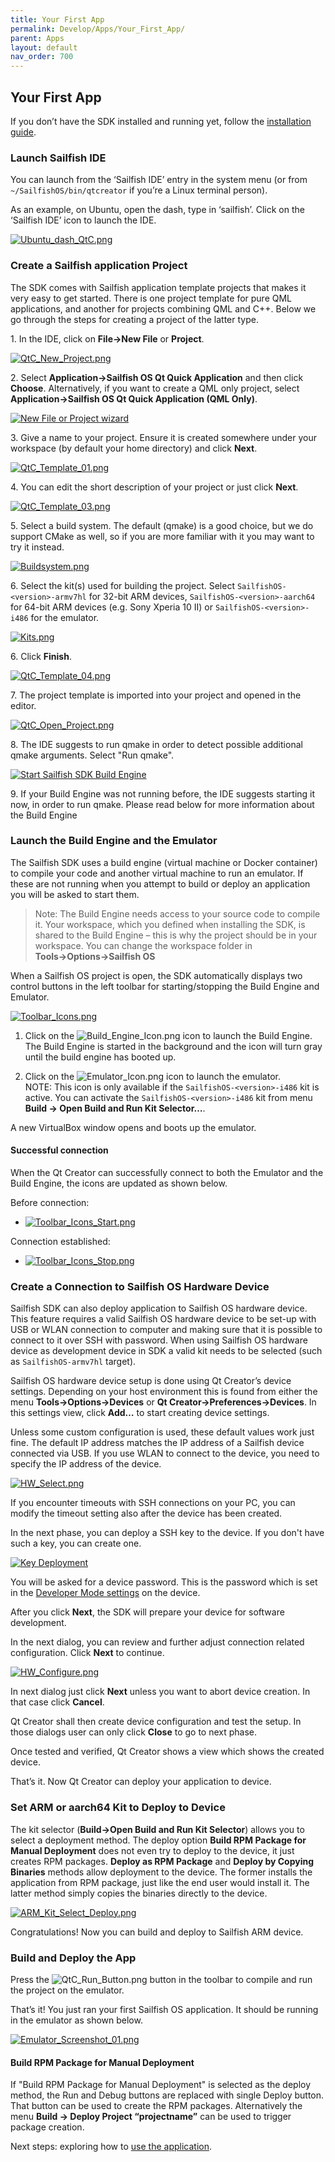 ```yaml
---
title: Your First App
permalink: Develop/Apps/Your_First_App/
parent: Apps
layout: default
nav_order: 700
---
```


## Your First App

If you don’t have the SDK installed and running yet, follow the [installation guide](/Tools/Sailfish_SDK/Installation).

### Launch Sailfish IDE

You can launch from the ‘Sailfish IDE’ entry in the system menu (or from `~/SailfishOS/bin/qtcreator` if you’re a Linux terminal person).

As an example, on Ubuntu, open the dash, type in ‘sailfish’. Click on the ‘Sailfish IDE’ icon to launch the IDE.

<a href="Ubuntu_dash_QtC.png" style="width:30em;display:block">
    <img src="Ubuntu_dash_QtC.png"
         alt="Ubuntu_dash_QtC.png"
         class="md_thumbnail" style="max-width:100%"/>
</a>

### Create a Sailfish application Project

The SDK comes with Sailfish application template projects that makes it very easy to get started. There is one project template for pure QML applications, and another for projects combining QML and C++. Below we go through the steps for creating a project of the latter type.

1\. In the IDE, click on **File→New File** or **Project**.

<a href="QtC_New_Project.png" style="width:30em;display:block">
    <img src="QtC_New_Project.png"
         alt="QtC_New_Project.png"
         class="md_thumbnail" style="max-width:100%"/>
</a>

2\. Select **Application→Sailfish OS Qt Quick Application** and then click **Choose**. Alternatively, if you want to create a QML only project, select **Application→Sailfish OS Qt Quick Application (QML Only)**.

<a href="newproject.png" style="width:30em;display:block">
    <img src="newproject.png"
         alt="New File or Project wizard"
         class="md_thumbnail" style="max-width:100%"/>
</a>

3\. Give a name to your project. Ensure it is created somewhere under your workspace (by default your home directory) and click **Next**.

<a href="QtC_Template_01.png" style="width:30em;display:block">
    <img src="QtC_Template_01.png"
         alt="QtC_Template_01.png"
         class="md_thumbnail" style="max-width:100%"/>
</a>

4\. You can edit the short description of your project or just click **Next**.

<a href="QtC_Template_03.png" style="width:30em;display:block">
    <img src="QtC_Template_03.png"
         alt="QtC_Template_03.png"
         class="md_thumbnail" style="max-width:100%"/>
</a>

5\. Select a build system. The default (qmake) is a good choice, but we do support CMake as well, so if you are more familiar with it you may want to try it instead.

<a href="Buildsystem.png" style="width:30em;display:block">
    <img src="Buildsystem.png"
         alt="Buildsystem.png"
         class="md_thumbnail" style="max-width:100%"/>
</a>

6\. Select the kit(s) used for building the project. Select `SailfishOS-<version>-armv7hl` for 32-bit ARM devices, `SailfishOS-<version>-aarch64` for 64-bit ARM devices (e.g. Sony Xperia 10 II) or `SailfishOS-<version>-i486` for the emulator.

<a href="Kits.png" style="width:30em;display:block">
    <img src="Kits.png"
         alt="Kits.png"
         class="md_thumbnail" style="max-width:100%"/>
</a>

6\. Click **Finish**.

<a href="QtC_Template_04.png" style="width:30em;display:block">
    <img src="QtC_Template_04.png"
         alt="QtC_Template_04.png"
         class="md_thumbnail" style="max-width:100%"/>
</a>

7\. The project template is imported into your project and opened in the editor.

<a href="QtC_Open_Project.png" style="width:30em;display:block">
    <img src="QtC_Open_Project.png"
         alt="QtC_Open_Project.png"
         class="md_thumbnail" style="max-width:100%"/>
</a>

8\. The IDE suggests to run qmake in order to detect possible additional qmake arguments. Select "Run qmake".

<a href="start_engine.png" style="width:30em;display:block">
    <img src="start_engine.png"
         alt="Start Sailfish SDK Build Engine"
         class="md_thumbnail" style="max-width:100%"/>
</a>

9\. If your Build Engine was not running before, the IDE suggests starting it now, in order to run qmake. Please read below for more information about the Build Engine


### Launch the Build Engine and the Emulator

The Sailfish SDK uses a build engine (virtual machine or Docker container) to compile your code and another virtual machine to run an emulator. If these are not running when you attempt to build or deploy an application you will be asked to start them.

> Note: The Build Engine needs access to your source code to compile it. Your workspace, which you defined when installing the SDK, is shared to the Build Engine – this is why the project should be in your workspace. You can change the workspace folder in **Tools→Options→Sailfish OS**

When a Sailfish OS project is open, the SDK automatically displays two control buttons in the left toolbar for starting/stopping the Build Engine and Emulator.

<a href="Toolbar_Icons.png" style="width:30em;display:block">
    <img src="Toolbar_Icons.png"
         alt="Toolbar_Icons.png"
         class="md_thumbnail" style="max-width:100%"/>
</a>

1. Click on the ![Build_Engine_Icon.png](/Tools/Sailfish_SDK/FAQ/Build_Engine_Icon.png "Build_Engine_Icon.png") icon to launch the Build Engine.\
   The Build Engine is started in the background and the icon will turn gray until the build engine has booted up.

1. Click on the ![Emulator_Icon.png](/Tools/Sailfish_SDK/FAQ/Emulator_Icon.png "Emulator_Icon.png") icon to launch the emulator.\
   NOTE: This icon is only available if the `SailfishOS-<version>-i486` kit is active. You can activate the `SailfishOS-<version>-i486` kit from menu **Build → Open Build and Run Kit Selector…**.

A new VirtualBox window opens and boots up the emulator.

#### Successful connection

When the Qt Creator can successfully connect to both the Emulator and the Build Engine, the icons are updated as shown below.

Before connection:
  - <a href="Toolbar_Icons_Start.png" style="width:30em;display:block">
      <img src="Toolbar_Icons_Start.png"
           alt="Toolbar_Icons_Start.png"
           class="md_thumbnail" style="max-width:100%"/>
    </a>

Connection established:
  - <a href="Toolbar_Icons_Stop.png" style="width:30em;display:block">
      <img src="Toolbar_Icons_Stop.png"
           alt="Toolbar_Icons_Stop.png"
           class="md_thumbnail" style="max-width:100%"/>
    </a>

### Create a Connection to Sailfish OS Hardware Device

Sailfish SDK can also deploy application to Sailfish OS hardware device. This feature requires a valid Sailfish OS hardware device to be set-up with USB or WLAN connection to computer and making sure that it is possible to connect to it over SSH with password. When using Sailfish OS hardware device as development device in SDK a valid kit needs to be selected (such as `SailfishOS-armv7hl` target).

Sailfish OS hardware device setup is done using Qt Creator’s device settings. Depending on your host environment this is found from either the menu **Tools→Options→Devices** or **Qt Creator→Preferences→Devices**. In this settings view, click **Add…** to start creating device settings.

Unless some custom configuration is used, these default values work just fine. The default IP address matches the IP address of a Sailfish device connected via USB. If you use WLAN to connect to the device, you need to specify the IP address of the device.

<a href="HW_Select.png" style="width:30em;display:block">
    <img src="HW_Select.png"
         alt="HW_Select.png"
         class="md_thumbnail" style="max-width:100%"/>
</a>

If you encounter timeouts with SSH connections on your PC, you can modify the timeout setting also after the device has been created.

In the next phase, you can deploy a SSH key to the device. If you don't have such a key, you can create one.

<a href="deploy_key.png" style="width:30em;display:block">
    <img src="deploy_key.png"
         alt="Key Deployment"
         class="md_thumbnail" style="max-width:100%"/>
</a>

You will be asked for a device password. This is the password which is set in the [Developer Mode settings](/Support/Help_Articles/Enabling_Developer_Mode/) on the device.

After you click **Next**, the SDK will prepare your device for software development.

In the next dialog, you can review and further adjust connection related configuration. Click **Next** to continue.

<a href="HW_Configure.png" style="width:30em;display:block">
    <img src="HW_Configure.png"
         alt="HW_Configure.png"
         class="md_thumbnail" style="max-width:100%"/>
</a>

In next dialog just click **Next** unless you want to abort device creation. In that case click **Cancel**.

Qt Creator shall then create device configuration and test the setup. In those dialogs user can only click **Close** to go to next phase.

Once tested and verified, Qt Creator shows a view which shows the created device.

That’s it. Now Qt Creator can deploy your application to device.

### Set ARM or aarch64 Kit to Deploy to Device

The kit selector (**Build→Open Build and Run Kit Selector**) allows you to select a deployment method. The deploy option **Build RPM Package for Manual Deployment** does not even try to deploy to the device, it just creates RPM packages. **Deploy as RPM Package** and **Deploy by Copying Binaries** methods allow deployment to the device. The former installs the application from RPM package, just like the end user would install it. The latter method simply copies the binaries directly to the device.

<a href="ARM_Kit_Select_Deploy.png" style="width:30em;display:block">
    <img src="ARM_Kit_Select_Deploy.png"
         alt="ARM_Kit_Select_Deploy.png"
         class="md_thumbnail" style="max-width:100%"/>
</a>

Congratulations! Now you can build and deploy to Sailfish ARM device.

### Build and Deploy the App

Press the ![QtC_Run_Button.png](QtC_Run_Button.png "QtC_Run_Button.png")
button in the toolbar to compile and run the project on the emulator.

That’s it! You just ran your first Sailfish OS application. It should be running in the emulator as shown below.

<a href="Emulator_Screenshot_01.png" style="width:30em;display:block">
    <img src="Emulator_Screenshot_01.png"
         alt="Emulator_Screenshot_01.png"
         class="md_thumbnail" style="max-width:100%"/>
</a>

#### Build RPM Package for Manual Deployment

If "Build RPM Package for Manual Deployment" is selected as the deploy method, the Run and Debug buttons are replaced with single Deploy button. That button can be used to create the RPM packages. Alternatively the menu **Build → Deploy Project “projectname”** can be used to trigger package creation.

Next steps: exploring how to [use the application](/Develop/Apps/Using_Sailfish_OS_Apps).
